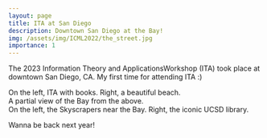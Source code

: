 ```yaml
---
layout: page
title: ITA at San Diego
description: Downtown San Diego at the Bay! 
img: /assets/img/ICML2022/the_street.jpg
importance: 1
---
```


The 2023 Information Theory and ApplicationsWorkshop (ITA) took place at downtown San Diego, CA. My first time for attending ITA :) 



  <!--   ------------------------------------------------------------------
    title: Better Exploration with Optimistic Actor-Critic
    description: NeurIPS 2019
    authors: Kamil Ciosek, Quan Vuong, Robert Loftin and Katja Hofmann
    ------------------------------------------------------------------
 -->
 <div class="row">
    <div class="col-sm mt-3 mt-md-0">
        <img class="img-fluid rounded z-depth-1" src="{{ '/assets/img/ITA2023/3.JPG' | relative_url }}" alt="" title="Guitar"/>
    </div>
    <div class="col-sm mt-3 mt-md-0">
        <img class="img-fluid rounded z-depth-1" src="{{ '/assets/img/ITA2023/5.JPG' | relative_url }}" alt="" title="Hotels"/>
    </div>
</div>
<div class="caption">
    On the left, ITA with books. Right, a beautiful beach.
</div>







<div class="row">
    <div class="col-sm mt-3 mt-md-0">
        <img class="img-fluid rounded z-depth-1" src="{{ '/assets/img/ITA2023/2.JPG' | relative_url }}" alt="" title="overlook"/>
    </div>
</div>
<div class="caption">
    A partial view of the Bay from the above.
</div>



 <div class="row">
    <div class="col-sm mt-3 mt-md-0">
        <img class="img-fluid rounded z-depth-1" src="{{ '/assets/img/ITA2023/1.JPG' | relative_url }}" alt="" title="Guitar"/>
    </div>
    <div class="col-sm mt-3 mt-md-0">
        <img class="img-fluid rounded z-depth-1" src="{{ '/assets/img/ITA2023/4.JPG' | relative_url }}" alt="" title="Hotels"/>
    </div>
</div>
<div class="caption">
    On the left, the Skyscrapers near the Bay. Right, the iconic UCSD library.
</div>


Wanna be back next year!


<!-- <div class="row justify-content-sm-center">
    <div class="col-sm-6 mt-3 mt-md-0">
        <img class="img-fluid rounded z-depth-1" src="{{ '/assets/img/SB_view/OldMission_SB.jpg' | relative_url }}" alt="" title="Old Mission SB"/>
    </div>
    <div class="col-sm-6 mt-3 mt-md-0">
        <img class="img-fluid rounded z-depth-1" src="{{ '/assets/img/SB_view/SB_Ocean.jpg' | relative_url }}" alt="" title="SB Ocean"/>
    </div>
</div>
<div class="caption">
    You can also have artistically styled 2/3 + 1/3 images, like these.
</div>


The code is simple.
Just wrap your images with `<div class="col-sm">` and place them inside `<div class="row">` (read more about the <a href="https://getbootstrap.com/docs/4.4/layout/grid/" target="_blank">Bootstrap Grid</a> system).
To make images responsive, add `img-fluid` class to each; for rounded corners and shadows use `rounded` and `z-depth-1` classes.
Here's the code for the last row of images above:


 -->